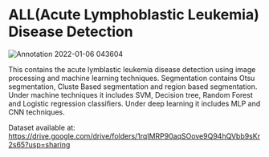 # ALL(Acute Lymphoblastic Leukemia) Disease Detection

![Annotation 2022-01-06 043604](https://user-images.githubusercontent.com/87757350/148302428-cd84b87e-f23a-488b-afce-2b23c996a5c9.png)

This contains the acute lymblastic leukemia disease detection using image processing and machine learning techniques. Segmentation contains Otsu segmentation, Cluste Based segmentation and region based segmentation. Under machine techniques it includes SVM, Decision tree, Random Forest and Logistic regression classifiers. Under deep learning it includes MLP and CNN techniques.

Dataset available at: https://drive.google.com/drive/folders/1rqIMRP90aqSOove9Q94hQVbb9sKr2s65?usp=sharing

